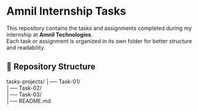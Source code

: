 #  Amnil Internship Tasks

This repository contains the tasks and assignments completed during my internship at **Amnil Technologies**.  
Each task or assignment is organized in its own folder for better structure and readability.  

## 📂 Repository Structure

tasks-projects/
│── Task-01/    
│── Task-02/   
│── Task-03/    
│── README.md   


